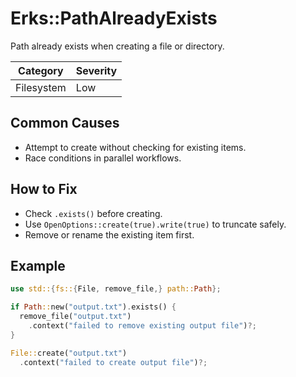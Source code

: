 # Erks::PathAlreadyExists

Path already exists when creating a file or directory.

| Category   | Severity |
| ---------- | -------- |
| Filesystem | Low      |

## Common Causes

- Attempt to create without checking for existing items.
- Race conditions in parallel workflows.

## How to Fix

- Check `.exists()` before creating.
- Use `OpenOptions::create(true).write(true)` to truncate safely.
- Remove or rename the existing item first.

## Example

```rust
use std::{fs::{File, remove_file,} path::Path};

if Path::new("output.txt").exists() {
  remove_file("output.txt")
    .context("failed to remove existing output file")?;
}

File::create("output.txt")
  .context("failed to create output file")?;
```
